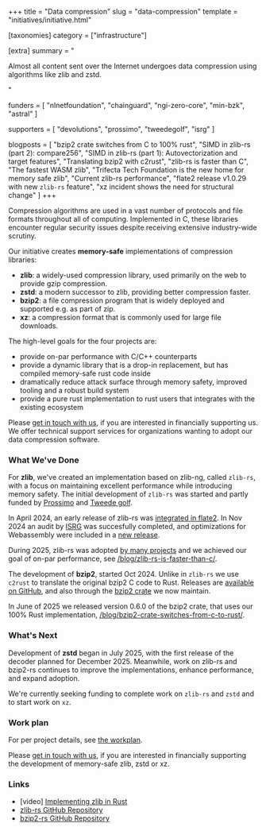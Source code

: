 +++
title = "Data compression"
slug = "data-compression"
template = "initiatives/initiative.html"

[taxonomies]
category = ["infrastructure"]

[extra]
summary = "<p>Almost all content sent over the Internet undergoes data compression using algorithms like zlib and zstd.</p>"

funders = [
    "nlnetfoundation", 
    "chainguard", 
    "ngi-zero-core",
    "min-bzk",
    "astral"
]

supporters = [
    "devolutions", 
    "prossimo", 
    "tweedegolf", 
    "isrg"
]

blogposts = [
    "bzip2 crate switches from C to 100% rust",
    "SIMD in zlib-rs (part 2): compare256",
    "SIMD in zlib-rs (part 1): Autovectorization and target features",
    "Translating bzip2 with c2rust",
    "zlib-rs is faster than C",
    "The fastest WASM zlib",
    "Trifecta Tech Foundation is the new home for memory safe zlib",
    "Current zlib-rs performance",
    "flate2 release v1.0.29 with new `zlib-rs` feature",
    "xz incident shows the need for structural change"
]
+++

Compression algorithms are used in a vast number of protocols and file formats throughout all of computing. Implemented in C, these libraries encounter regular security issues despite receiving extensive industry-wide scrutiny.

Our initiative creates **memory-safe** implementations of compression libraries:

- **zlib**: a widely-used compression library, used primarily on the web to provide gzip compression.
- **zstd**: a modern successor to zlib, providing better compression faster. 
- **bzip2**: a file compression program that is widely deployed and supported e.g. as part of zip.
- **xz**: a compression format that is commonly used for large file downloads.

The high-level goals for the four projects are:

- provide on-par performance with C/C++ counterparts
- provide a dynamic library that is a drop-in replacement, but has compiled memory-safe rust code inside
- dramatically reduce attack surface through memory safety, improved tooling and a robust build system
- provide a pure rust implementation to rust users that integrates with the existing ecosystem

Please [get in touch with us](/support), if you are interested in financially supporting us. We offer technical support services for organizations wanting to adopt our data compression software.

### What We've Done

For **zlib**, we've created an implementation based on zlib-ng, called `zlib-rs`, with a focus on maintaining excellent performance while introducing memory safety. The initial development of `zlib-rs` was started and partly funded by [Prossimo](https://www.memorysafety.org/initiative/zlib/) and [Tweede golf](https://tweedegolf.nl/en).

In April 2024, an early release of zlib-rs was [integrated in flate2](https://github.com/rust-lang/flate2-rs/releases/tag/1.0.29). In Nov 2024 an audit by [ISRG](https://www.abetterinternet.org/) was succesfully completed, and optimizations for Webassembly were included in a [new release](https://github.com/trifectatechfoundation/zlib-rs/releases).

During 2025, zlib-rs was adopted [by many projects](https://github.com/trifectatechfoundation/zlib-rs/network/dependents) and we achieved our goal of on-par performance, see [/blog/zlib-rs-is-faster-than-c/](https://trifectatech.org/blog/zlib-rs-is-faster-than-c/).

The development of **bzip2**, started Oct 2024. Unlike in `zlib-rs` we use `c2rust` to translate the original bzip2 C code to Rust. Releases are [available on GitHub](https://github.com/trifectatechfoundation/libbzip2-rs?tab=readme-ov-file#how-to-use-libbzip2-rs-in-your-project), and also through the [bzip2 crate](https://crates.io/crates/bzip2) we now maintain.

In June of 2025 we released version 0.6.0 of the bzip2 crate, that uses our 100% Rust implementation, [/blog/bzip2-crate-switches-from-c-to-rust/](https://trifectatech.org/blog/bzip2-crate-switches-from-c-to-rust/).

### What's Next

Development of **zstd** began in July 2025, with the first release of the decoder planned for December 2025. Meanwhile, work on zlib-rs and bzip2-rs continues to improve the implementations, enhance performance, and expand adoption.

We're currently seeking funding to complete work on `zlib-rs` and `zstd` and to start work on `xz`. 

### Work plan

For per project details, see [the workplan](/initiatives/workplans/data-compression).

Please [get in touch with us](/support), if you are interested in financially supporting the development of memory-safe zlib, zstd or xz.

### Links

- [video] [Implementing zlib in Rust](https://www.youtube.com/watch?v=mvzHQdCLkOY&list=PL8Q1w7Ff68DBZZbJt3ie5MUoJV5v2HeA7&index=11)
- [zlib-rs GitHub Repository](https://github.com/trifectatechfoundation/zlib-rs/)
- [bzip2-rs GitHub Repository](https://github.com/trifectatechfoundation/bzip2-rs)
